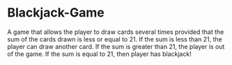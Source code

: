 # Blackjack-Game
A game that allows the player to draw cards several times provided that the sum of the cards drawn is less or equal to 21. If the sum is less than 21, the player can draw another card. If the sum is greater than 21, the player is out of the game. If the sum is equal to 21, then player has blackjack!